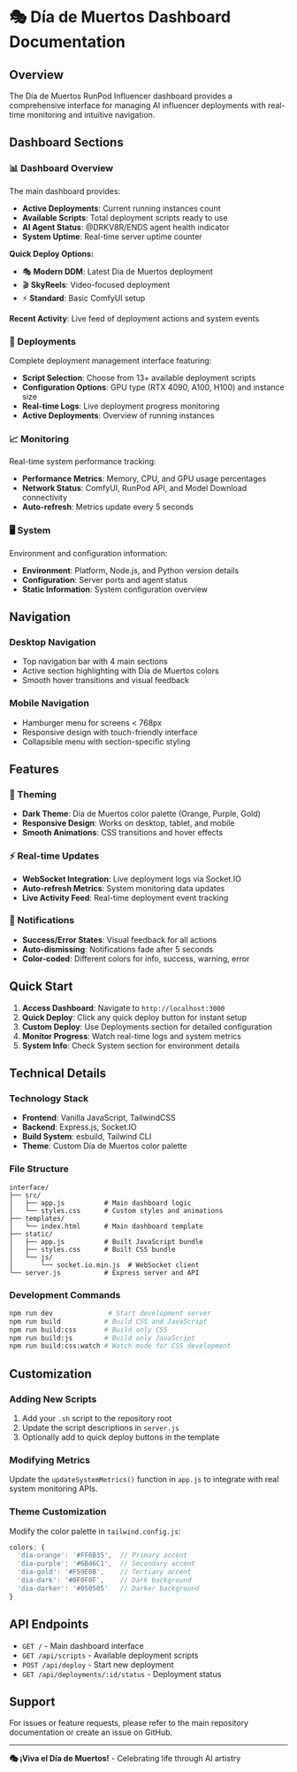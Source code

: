 # 🎭 Día de Muertos Dashboard Documentation

## Overview

The Día de Muertos RunPod Influencer dashboard provides a comprehensive interface for managing AI influencer deployments with real-time monitoring and intuitive navigation.

## Dashboard Sections

### 📊 Dashboard Overview
The main dashboard provides:
- **Active Deployments**: Current running instances count
- **Available Scripts**: Total deployment scripts ready to use
- **AI Agent Status**: @DRKV8R/ENDS agent health indicator
- **System Uptime**: Real-time server uptime counter

**Quick Deploy Options:**
- 🎭 **Modern DDM**: Latest Día de Muertos deployment
- 🎬 **SkyReels**: Video-focused deployment
- ⚡ **Standard**: Basic ComfyUI setup

**Recent Activity**: Live feed of deployment actions and system events

### 🚀 Deployments
Complete deployment management interface featuring:
- **Script Selection**: Choose from 13+ available deployment scripts
- **Configuration Options**: GPU type (RTX 4090, A100, H100) and instance size
- **Real-time Logs**: Live deployment progress monitoring
- **Active Deployments**: Overview of running instances

### 📈 Monitoring
Real-time system performance tracking:
- **Performance Metrics**: Memory, CPU, and GPU usage percentages
- **Network Status**: ComfyUI, RunPod API, and Model Download connectivity
- **Auto-refresh**: Metrics update every 5 seconds

### 🖥️ System
Environment and configuration information:
- **Environment**: Platform, Node.js, and Python version details
- **Configuration**: Server ports and agent status
- **Static Information**: System configuration overview

## Navigation

### Desktop Navigation
- Top navigation bar with 4 main sections
- Active section highlighting with Día de Muertos colors
- Smooth hover transitions and visual feedback

### Mobile Navigation
- Hamburger menu for screens < 768px
- Responsive design with touch-friendly interface
- Collapsible menu with section-specific styling

## Features

### 🎨 Theming
- **Dark Theme**: Día de Muertos color palette (Orange, Purple, Gold)
- **Responsive Design**: Works on desktop, tablet, and mobile
- **Smooth Animations**: CSS transitions and hover effects

### ⚡ Real-time Updates
- **WebSocket Integration**: Live deployment logs via Socket.IO
- **Auto-refresh Metrics**: System monitoring data updates
- **Live Activity Feed**: Real-time deployment event tracking

### 🔔 Notifications
- **Success/Error States**: Visual feedback for all actions
- **Auto-dismissing**: Notifications fade after 5 seconds
- **Color-coded**: Different colors for info, success, warning, error

## Quick Start

1. **Access Dashboard**: Navigate to `http://localhost:3000`
2. **Quick Deploy**: Click any quick deploy button for instant setup
3. **Custom Deploy**: Use Deployments section for detailed configuration
4. **Monitor Progress**: Watch real-time logs and system metrics
5. **System Info**: Check System section for environment details

## Technical Details

### Technology Stack
- **Frontend**: Vanilla JavaScript, TailwindCSS
- **Backend**: Express.js, Socket.IO
- **Build System**: esbuild, Tailwind CLI
- **Theme**: Custom Día de Muertos color palette

### File Structure
```
interface/
├── src/
│   ├── app.js          # Main dashboard logic
│   └── styles.css      # Custom styles and animations
├── templates/
│   └── index.html      # Main dashboard template
├── static/
│   ├── app.js          # Built JavaScript bundle
│   ├── styles.css      # Built CSS bundle
│   └── js/
│       └── socket.io.min.js  # WebSocket client
└── server.js           # Express server and API
```

### Development Commands
```bash
npm run dev              # Start development server
npm run build           # Build CSS and JavaScript
npm run build:css       # Build only CSS
npm run build:js        # Build only JavaScript
npm run build:css:watch # Watch mode for CSS development
```

## Customization

### Adding New Scripts
1. Add your `.sh` script to the repository root
2. Update the script descriptions in `server.js`
3. Optionally add to quick deploy buttons in the template

### Modifying Metrics
Update the `updateSystemMetrics()` function in `app.js` to integrate with real system monitoring APIs.

### Theme Customization
Modify the color palette in `tailwind.config.js`:
```javascript
colors: {
  'dia-orange': '#FF6B35',  // Primary accent
  'dia-purple': '#6B46C1',  // Secondary accent
  'dia-gold': '#F59E0B',    // Tertiary accent
  'dia-dark': '#0F0F0F',    // Dark background
  'dia-darker': '#050505'   // Darker background
}
```

## API Endpoints

- `GET /` - Main dashboard interface
- `GET /api/scripts` - Available deployment scripts
- `POST /api/deploy` - Start new deployment
- `GET /api/deployments/:id/status` - Deployment status

## Support

For issues or feature requests, please refer to the main repository documentation or create an issue on GitHub.

---

**🎭 ¡Viva el Día de Muertos!** - Celebrating life through AI artistry